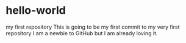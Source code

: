 # hello-world
my first repository
This is going to be my first commit to my very first repository
I am a newbie to GitHub but I am already loving it.

